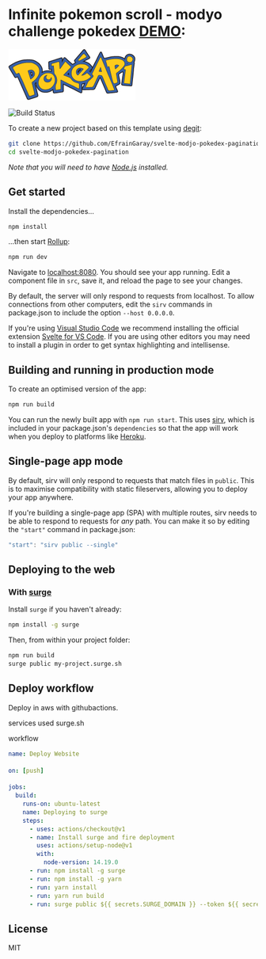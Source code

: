 # Infinite pokemon scroll - modyo challenge pokedex [DEMO](https://challenge-pokedex.surge.sh/):

[![N|Solid](https://raw.githubusercontent.com/PokeAPI/media/master/logo/pokeapi_256.png)](https://pokeapi.co/)

![Build Status](https://github.com/EfrainGaray/svelte-modjo-pokedex-pagination/actions/workflows/main.yaml/badge.svg)




To create a new project based on this template using [degit](https://github.com/Rich-Harris/degit):

```bash
git clone https://github.com/EfrainGaray/svelte-modjo-pokedex-pagination.git
cd svelte-modjo-pokedex-pagination
```

*Note that you will need to have [Node.js](https://nodejs.org) installed.*


## Get started

Install the dependencies...

```bash
npm install
```

...then start [Rollup](https://rollupjs.org):

```bash
npm run dev
```

Navigate to [localhost:8080](http://localhost:8080). You should see your app running. Edit a component file in `src`, save it, and reload the page to see your changes.

By default, the server will only respond to requests from localhost. To allow connections from other computers, edit the `sirv` commands in package.json to include the option `--host 0.0.0.0`.

If you're using [Visual Studio Code](https://code.visualstudio.com/) we recommend installing the official extension [Svelte for VS Code](https://marketplace.visualstudio.com/items?itemName=svelte.svelte-vscode). If you are using other editors you may need to install a plugin in order to get syntax highlighting and intellisense.

## Building and running in production mode

To create an optimised version of the app:

```bash
npm run build
```

You can run the newly built app with `npm run start`. This uses [sirv](https://github.com/lukeed/sirv), which is included in your package.json's `dependencies` so that the app will work when you deploy to platforms like [Heroku](https://heroku.com).


## Single-page app mode

By default, sirv will only respond to requests that match files in `public`. This is to maximise compatibility with static fileservers, allowing you to deploy your app anywhere.

If you're building a single-page app (SPA) with multiple routes, sirv needs to be able to respond to requests for *any* path. You can make it so by editing the `"start"` command in package.json:

```js
"start": "sirv public --single"
```

## Deploying to the web


### With [surge](https://surge.sh/)

Install `surge` if you haven't already:

```bash
npm install -g surge
```

Then, from within your project folder:

```bash
npm run build
surge public my-project.surge.sh
```


## Deploy workflow

Deploy in aws with githubactions.

services used surge.sh

workflow
```yaml
name: Deploy Website

on: [push]

jobs:
  build:
    runs-on: ubuntu-latest
    name: Deploying to surge
    steps:
      - uses: actions/checkout@v1
      - name: Install surge and fire deployment
        uses: actions/setup-node@v1
        with:
          node-version: 14.19.0
      - run: npm install -g surge
      - run: npm install -g yarn
      - run: yarn install
      - run: yarn run build
      - run: surge public ${{ secrets.SURGE_DOMAIN }} --token ${{ secrets.SURGE_TOKEN }}
```

## License

MIT